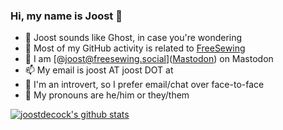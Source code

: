 ### Hi, my name is Joost 👋

- 👻 Joost sounds like Ghost, in case you're wondering
- 🧵 Most of my GitHub activity is related to [FreeSewing](https://freesewing.org/)
- 🐘 I am [@joost@freesewing.social](<a rel="me" href="https://freesewing.social/@joost">Mastodon</a>) on Mastodon
- 📫 My email is joost AT joost DOT at
- 🙊 I'm an introvert, so I prefer email/chat over face-to-face
- 🦈 My pronouns are he/him or they/them

[![joostdecock's github stats](https://github-readme-stats.vercel.app/api?username=joostdecock)](https://github.com/anuraghazra/github-readme-stats)
